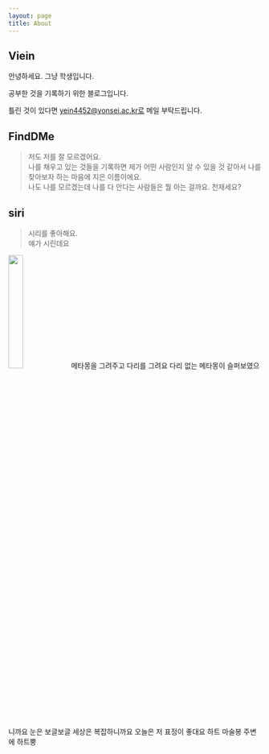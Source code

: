 ```yaml
---
layout: page
title: About
---
```


## Viein

안녕하세요. 그냥 학생입니다.

공부한 것을 기록하기 위한 블로그입니다.

틀린 것이 있다면 <a href="mailto:info@example.com?subject=subject&cc=cc@example.com">yein4452@yonsei.ac.kr로 메일 </a> 부탁드립니다.


## FindDMe

> 저도 저를 잘 모르겠어요.  
나를 채우고 있는 것들을 기록하면 제가 어떤 사람인지 알 수 있을 것 같아서 나를 찾아보자 하는 마음에 지은 이름이에요.  
나도 나를 모르겠는데 나를 다 안다는 사람들은 뭘 아는 걸까요. 천재세요?


## siri

> 시리를 좋아해요.  
얘가 시린데요 
<img width="24%" src="https://user-images.githubusercontent.com/53667002/114662911-73b47a80-9d34-11eb-957a-1bda872f955e.gif"/>  
메타몽을 그려주고  
다리를 그려요 다리 없는 메타몽이 슬퍼보였으니까요  
눈은 보글보글 세상은 복잡하니까요    
오늘은 저 표정이 좋대요    
하트 마술봉  
주변에 하트뿡

 



